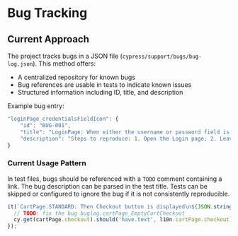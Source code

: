 # Bug Tracking

## Current Approach

The project tracks bugs in a JSON file (`cypress/support/bugs/bug-log.json`). This method offers:

- A centralized repository for known bugs
- Bug references are usable in tests to indicate known issues
- Structured information including ID, title, and description

Example bug entry:

```javascript
"loginPage_credentialsFieldIcon": {
    "id": "BUG-001",
    "title": "LoginPage: When either the username or password field is empty, the appropriate field should be highlighted and contain an error icon",
    "description": "Steps to reproduce: 1. Open the Login page; 2. Leave the Username or Password field empty and click on the Login button; 3. Verify that both fields are highlighted in red and have an error icon."
}
```

### Current Usage Pattern

In test files, bugs should be referenced with a `TODO` comment containing a link. The bug description can be parsed in the test title. Tests can be skipped or configured to ignore the bug if it is not consistently reproducible.

```javascript
it(`CartPage.STANDARD: Then Checkout button is displayed\n${JSON.stringify(bugLog.cartPage_EmptyCartCheckout)}`, () => {
  // TODO: fix the bug buglog.cartPage_EmptyCartCheckout
  cy.get(cartPage.checkout).should('have.text', l10n.cartPage.checkout).and('be.visible').and('be.enabled');
});
```
